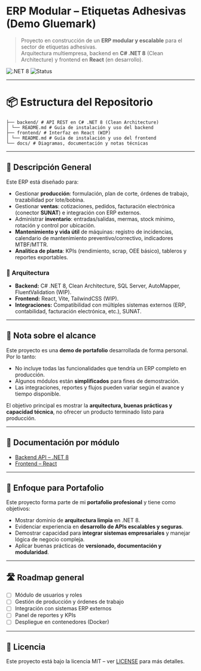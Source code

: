 # ERP Modular – Etiquetas Adhesivas (Demo Gluemark)

> Proyecto en construcción de un **ERP modular y escalable** para el sector de etiquetas adhesivas.  
> Arquitectura multiempresa, backend en **C# .NET 8** (Clean Architecture) y frontend en **React** (en desarrollo).

![.NET 8](https://img.shields.io/badge/.NET-8.0-blue) ![Status](https://img.shields.io/badge/status-WIP-orange)

---

# 📦 Estructura del Repositorio
```
├── backend/ # API REST en C# .NET 8 (Clean Architecture)
│ └── README.md # Guía de instalación y uso del backend
├── frontend/ # Interfaz en React (WIP)
│ └── README.md # Guía de instalación y uso del frontend
└── docs/ # Diagramas, documentación y notas técnicas
```
---

## 🚀 Descripción General

Este ERP está diseñado para:

- Gestionar **producción**: formulación, plan de corte, órdenes de trabajo, trazabilidad por lote/bobina.  
- Gestionar **ventas**: cotizaciones, pedidos, facturación electrónica (conector **SUNAT**) e integración con ERP externos.  
- Administrar **inventario**: entradas/salidas, mermas, stock mínimo, rotación y control por ubicación.  
- **Mantenimiento y vida útil** de máquinas: registro de incidencias, calendario de mantenimiento preventivo/correctivo, indicadores MTBF/MTTR.  
- **Analítica de planta**: KPIs (rendimiento, scrap, OEE básico), tableros y reportes exportables.  

### 🧱 Arquitectura
- **Backend:** C# .NET 8, Clean Architecture, SQL Server, AutoMapper, FluentValidation (WIP).  
- **Frontend:** React, Vite, TailwindCSS (WIP).  
- **Integraciones:** Compatibilidad con múltiples sistemas externos (ERP, contabilidad, facturación electrónica, etc.), SUNAT.

---

## 📌 Nota sobre el alcance

Este proyecto es una **demo de portafolio** desarrollada de forma personal.  
Por lo tanto:  
- No incluye todas las funcionalidades que tendría un ERP completo en producción.  
- Algunos módulos están **simplificados** para fines de demostración.  
- Las integraciones, reportes y flujos pueden variar según el avance y tiempo disponible.  

El objetivo principal es mostrar la **arquitectura, buenas prácticas y capacidad técnica**, no ofrecer un producto terminado listo para producción.

---

## 📂 Documentación por módulo

- [Backend API – .NET 8](README.md)  
- [Frontend – React](frontend/README.md)

---

## 💼 Enfoque para Portafolio
Este proyecto forma parte de mi **portafolio profesional** y tiene como objetivos:  
- Mostrar dominio de **arquitectura limpia** en .NET 8.  
- Evidenciar experiencia en **desarrollo de APIs escalables y seguras**.  
- Demostrar capacidad para **integrar sistemas empresariales** y manejar lógica de negocio compleja.  
- Aplicar buenas prácticas de **versionado, documentación y modularidad**.

---

## 🛣️ Roadmap general
- [ ] Módulo de usuarios y roles
- [ ] Gestión de producción y órdenes de trabajo
- [ ] Integración con sistemas ERP externos
- [ ] Panel de reportes y KPIs
- [ ] Despliegue en contenedores (Docker)

---

## 📄 Licencia
Este proyecto está bajo la licencia MIT – ver [LICENSE](LICENSE) para más detalles.


